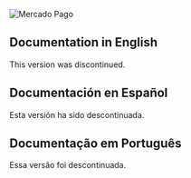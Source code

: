 ![Mercado Pago](https://raw.githubusercontent.com/gmatsuoka/cart-magento/master/README.img/logo.png)

## Documentation in English
This version was discontinued.

## Documentación en Español
Esta versión ha sido descontinuada.

## Documentação em Português
Essa versão foi descontinuada.
